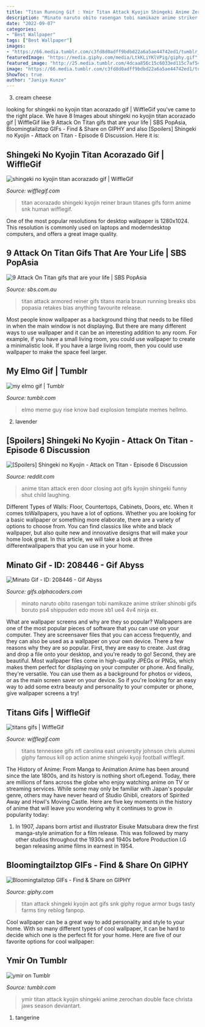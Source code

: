 ```yaml
---
title: "Titan Running Gif : Ymir Titan Attack Kyojin Shingeki Anime Zerochan Double Face Christa Jaws Season Deviantart"
description: "Minato naruto obito rasengan tobi namikaze anime striker shinobi gifs boruto ps4 shippuden edo move xb1 ue4 4v4 ninja ex"
date: "2022-09-07"
categories:
- "Best Wallpaper"
tags: ["Best Wallpaper"]
images:
- "https://66.media.tumblr.com/c3fd8d0adff9bdbd22a6a5ae44742ed1/tumblr_om9v7saGz61sagqyso1_500.gif"
featuredImage: "https://media.giphy.com/media/LtkKLiYKlVPig/giphy.gif"
featured_image: "http://25.media.tumblr.com/4dcaa856c15c6033ed115c7af541ede1/tumblr_mwwaqtuTeW1qhkbk8o1_400.gif"
image: "https://66.media.tumblr.com/c3fd8d0adff9bdbd22a6a5ae44742ed1/tumblr_om9v7saGz61sagqyso1_500.gif"
ShowToc: true
author: "Janiya Kunze"
---
```



3. cream cheese 

	

		
looking for shingeki no kyojin titan acorazado gif | WiffleGif you've came to the right place. We have 8 Images about shingeki no kyojin titan acorazado gif | WiffleGif like 9 Attack On Titan gifs that are your life | SBS PopAsia, Bloomingtailztop GIFs - Find &amp; Share on GIPHY and also [Spoilers] Shingeki no Kyojin - Attack on Titan - Episode 6 Discussion. Here it is:
		
    
## Shingeki No Kyojin Titan Acorazado Gif | WiffleGif

<img loading=lazy src="http://24.media.tumblr.com/5933a76bc3ecd98a2deefb8293ae3c28/tumblr_mx174aDvcv1s1vt4mo1_500.gif" onerror="this.onerror=null;this.src='https://tse3.mm.bing.net/th?id=OIP.kVNZhxp3S5eQaL52jpCdRQHaEK&amp;pid=15.1';" alt="shingeki no kyojin titan acorazado gif | WiffleGif">

_Source: wifflegif.com_

>titan acorazado shingeki kyojin reiner braun titanes gifs form anime snk human wifflegif. 

	

One of the most popular resolutions for desktop wallpaper is 1280x1024. This resolution is commonly used on laptops and moderndesktop computers, and offers a great image quality.

    
## 9 Attack On Titan Gifs That Are Your Life | SBS PopAsia

<img loading=lazy src="https://www.sbs.com.au/popasia/sites/sbs.com.au.popasia/files/styles/body_image/public/running.gif?itok=QRQCEXZV&amp;mtime=1471083844" onerror="this.onerror=null;this.src='https://tse3.mm.bing.net/th?id=OIP.jmJCCHUKOKF3C7RvWkf5zgAAAA&amp;pid=15.1';" alt="9 Attack On Titan gifs that are your life | SBS PopAsia">

_Source: sbs.com.au_

>titan attack armored reiner gifs titans maria braun running breaks sbs popasia retakes bias anything favourite release. 

	

Most people know wallpaper as a background thing that needs to be filled in when the main window is not displaying. But there are many different ways to use wallpaper and it can be an interesting addition to any room. For example, if you have a small living room, you could use wallpaper to create a minimalistic look. If you have a large living room, then you could use wallpaper to make the space feel larger.

    
## My Elmo Gif | Tumblr

<img loading=lazy src="https://66.media.tumblr.com/c3fd8d0adff9bdbd22a6a5ae44742ed1/tumblr_om9v7saGz61sagqyso1_500.gif" onerror="this.onerror=null;this.src='https://tse2.mm.bing.net/th?id=OIP.1bNH55aKq2XKen9ZJog5zQAAAA&amp;pid=15.1';" alt="my elmo gif | Tumblr">

_Source: tumblr.com_

>elmo meme guy rise know bad explosion template memes hellmo. 

	

2. lavender 

    
## [Spoilers] Shingeki No Kyojin - Attack On Titan - Episode 6 Discussion

<img loading=lazy src="http://i.imgur.com/Ey6dGjV.gif" onerror="this.onerror=null;this.src='https://tse3.mm.bing.net/th?id=OIP.v1noixKfFg3F_numGWy1qAHaEK&amp;pid=15.1';" alt="[Spoilers] Shingeki no Kyojin - Attack on Titan - Episode 6 Discussion">

_Source: reddit.com_

>anime titan attack eren door closing aot gifs kyojin shingeki funny shut child laughing. 

	

Different Types of Walls: Floor, Countertops, Cabinets, Doors, etc.
When it comes toWallpapers, you have a lot of options. Whether you are looking for a basic wallpaper or something more elaborate, there are a variety of options to choose from. You can find classics like white and black wallpaper, but also quite new and innovative designs that will make your home look great. In this article, we will take a look at three differentwallpapers that you can use in your home.

    
## Minato Gif - ID: 208446 - Gif Abyss

<img loading=lazy src="https://giffiles.alphacoders.com/208/208446.gif" onerror="this.onerror=null;this.src='https://tse4.mm.bing.net/th?id=OIP.V50ShjtxgclTYCK5SGaHNwHaEH&amp;pid=15.1';" alt="Minato Gif - ID: 208446 - Gif Abyss">

_Source: gifs.alphacoders.com_

>minato naruto obito rasengan tobi namikaze anime striker shinobi gifs boruto ps4 shippuden edo move xb1 ue4 4v4 ninja ex. 

	

What are wallpaper screens and why are they so popular?
Wallpapers are one of the most popular pieces of software that you can use on your computer. They are screensaver files that you can access frequently, and they can also be used as a wallpaper on your own device. There a few reasons why they are so popular. First, they are easy to create. Just drag and drop a file onto your desktop, and you're ready to go! Second, they are beautiful. Most wallpaper files come in high-quality JPEGs or PNGs, which makes them perfect for displaying on your computer or phone. And finally, they're versatile. You can use them as a background for photos or videos, or as the main screen saver on your device. So if you're looking for an easy way to add some extra beauty and personality to your computer or phone, give wallpaper screens a try!

    
## Titans Gifs | WiffleGif

<img loading=lazy src="http://25.media.tumblr.com/4dcaa856c15c6033ed115c7af541ede1/tumblr_mwwaqtuTeW1qhkbk8o1_400.gif" onerror="this.onerror=null;this.src='https://tse1.mm.bing.net/th?id=OIP.qOuz5hA2bdRqFsEO3MzeMwHaD6&amp;pid=15.1';" alt="titans gifs | WiffleGif">

_Source: wifflegif.com_

>titans tennessee gifs nfl carolina east university johnson chris alumni giphy famous kill op action anime shingeki kyoji football wifflegif. 

	

The History of Anime: From Manga to Animation
Anime has been around since the late 1800s, and its history is nothing short ofLegend. Today, there are millions of fans across the globe who enjoy watching anime on TV or streaming services. While some may only be familiar with Japan's popular genre, others may have never heard of Studio Ghibli, creators of Spirited Away and Howl's Moving Castle. Here are five key moments in the history of anime that will leave you wondering why it continues to grow in popularity today:
1) In 1907, Japans born artist and illustrator Eisuke Matsubara drew the first manga-style animation for a film release. This was followed by many other studios throughout the 1930s and 1940s before Production I.G began releasing anime films in earnest in 1954.

    
## Bloomingtailztop GIFs - Find &amp; Share On GIPHY

<img loading=lazy src="https://media.giphy.com/media/LtkKLiYKlVPig/giphy.gif" onerror="this.onerror=null;this.src='https://tse2.mm.bing.net/th?id=OIP.TCxxRE0dpOKlv-nOUt-87gHaEK&amp;pid=15.1';" alt="Bloomingtailztop GIFs - Find &amp; Share on GIPHY">

_Source: giphy.com_

>titan attack shingeki kyojin aot gifs snk giphy rogue armor bugs tasty farms tiny reblog fanpop. 

	

Cool wallpaper can be a great way to add personality and style to your home. With so many different types of cool wallpaper, it can be hard to decide which one is the perfect fit for your home. Here are five of our favorite options for cool wallpaper: 

    
## Ymir On Tumblr

<img loading=lazy src="https://68.media.tumblr.com/c535d8619d4c2e1d2cdadda6d7231afc/tumblr_othj22Ysbd1wv256wo1_500.png" onerror="this.onerror=null;this.src='https://tse2.mm.bing.net/th?id=OIP.SWFo0w4NxsaNWd4MJKQgywDWEj&amp;pid=15.1';" alt="ymir on Tumblr">

_Source: tumblr.com_

>ymir titan attack kyojin shingeki anime zerochan double face christa jaws season deviantart. 

	

1. tangerine 

